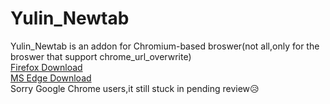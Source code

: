 # Yulin_Newtab
Yulin_Newtab is an addon for Chromium-based broswer(not all,only for the broswer that support chrome_url_overwrite)  
[Firefox Download](https://addons.mozilla.org/zh-TW/firefox/addon/%E6%9E%97%E5%A5%95%E4%BD%91%E5%96%9C%E6%AD%A1%E6%9F%90%E5%80%8B%E4%BA%BA%E4%B9%8B%E6%96%B0%E5%88%86%E9%A0%81/)  
[MS Edge Download](https://microsoftedge.microsoft.com/addons/detail/%E6%9E%97%E5%A5%95%E4%BD%91%E5%96%9C%E6%AD%A1%E6%9D%8E%E9%87%87%E5%A9%95%E4%B9%8B%E6%96%B0%E5%88%86%E9%A0%81/bmmbjcpmnlapompldfijogaokepcnkoc)  
Sorry Google Chrome users,it still stuck in pending review😥  
